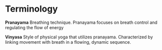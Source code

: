 # Terminology

**Pranayama**
Breathing technique.
Pranayama focuses on breath control and regulating the flow of energy

**Vinyasa**
Style of physical yoga that utilizes pranayama.
Characterized by linking movement with breath in a flowing, dynamic sequence.
